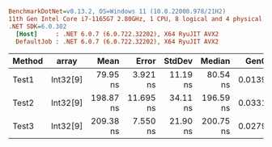 ``` ini

BenchmarkDotNet=v0.13.2, OS=Windows 11 (10.0.22000.978/21H2)
11th Gen Intel Core i7-1165G7 2.80GHz, 1 CPU, 8 logical and 4 physical cores
.NET SDK=6.0.302
  [Host]     : .NET 6.0.7 (6.0.722.32202), X64 RyuJIT AVX2
  DefaultJob : .NET 6.0.7 (6.0.722.32202), X64 RyuJIT AVX2


```
| Method |    array |      Mean |     Error |   StdDev |    Median |   Gen0 | Allocated |
|------- |--------- |----------:|----------:|---------:|----------:|-------:|----------:|
|  Test1 | Int32[9] |  79.95 ns |  3.921 ns | 11.19 ns |  80.54 ns | 0.0139 |      88 B |
|  Test2 | Int32[9] | 198.87 ns | 11.695 ns | 34.11 ns | 196.59 ns | 0.0331 |     208 B |
|  Test3 | Int32[9] | 209.38 ns |  7.550 ns | 21.90 ns | 200.75 ns | 0.0279 |     176 B |
